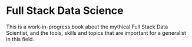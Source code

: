 # Full Stack Data Science

This is a work-in-progress book about the mythical Full Stack Data Scientist,
and the tools, skills and topics that are important for a generalist in this
field.
